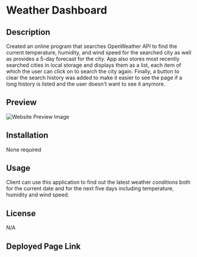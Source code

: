 # Weather Dashboard

## Description

Created an online program that searches OpenWeather API to find the current temperature, humidity, and wind speed for the searched city as well as provides a 5-day forecast for the city. App also stores most recently searched cities in local storage and displays them as a list, each item of which the user can click on to search the city again. Finally, a button to clear the search history was added to make it easier to see the page if a long history is listed and the user doesn't want to see it anymore. 

## Preview 

![Website Preview Image](.assets/images/siteScreenshot.png)

## Installation

None required

## Usage

Client can use this application to find out the latest weather conditions both for the current date and for the next five days including temperature, humidity and wind speed. 

## License

N/A

## Deployed Page Link
